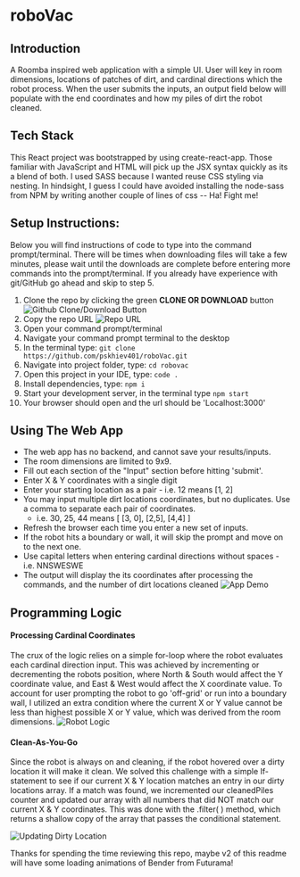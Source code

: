 # roboVac

## Introduction

A Roomba inspired web application with a simple UI. User will key in room dimensions, locations of patches of dirt, and cardinal directions which the robot process. When the user submits the inputs, an output field below will populate with the end coordinates and how my piles of dirt the robot cleaned.

## Tech Stack

This React project was bootstrapped by using create-react-app. Those familiar with JavaScript and HTML will pick up the JSX syntax quickly as its a blend of both. I used SASS because I wanted reuse CSS styling via nesting. In hindsight, I guess I could have avoided installing the node-sass from NPM by writing another couple of lines of css -- Ha! Fight me!

## Setup Instructions:

Below you will find instructions of code to type into the command prompt/terminal. There will be times when downloading files will take a few minutes, please wait until the downloads are complete before entering more commands into the prompt/terminal. If you already have experience with git/GitHub go ahead and skip to step 5.

1.  Clone the repo by clicking the green **CLONE OR DOWNLOAD** button
    ![Github Clone/Download Button](https://traypk.s3-us-west-1.amazonaws.com/clone.png)
2.  Copy the repo URL
    ![Repo URL](https://traypk.s3-us-west-1.amazonaws.com/cloneURL.png)
3.  Open your command prompt/terminal
4.  Navigate your command prompt terminal to the desktop
5.  In the terminal type: `git clone https://github.com/pskhiev401/roboVac.git`
6.  Navigate into project folder, type: `cd robovac`
7.  Open this project in your IDE, type: `code .`
8.  Install dependencies, type: `npm i`
9.  Start your development server, in the terminal type `npm start`
10. Your browser should open and the url should be 'Localhost:3000'

## Using The Web App

- The web app has no backend, and cannot save your results/inputs.
- The room dimensions are limited to 9x9.
- Fill out each section of the "Input" section before hitting 'submit'.
- Enter X & Y coordinates with a single digit
- Enter your starting location as a pair - i.e. 12 means [1, 2]
- You may input multiple dirt locations coordinates, but no duplicates. Use a comma to separate each pair of coordinates.
  - i.e. 30, 25, 44 means [ [3, 0], [2,5], [4,4] ]
- Refresh the browser each time you enter a new set of inputs.
- If the robot hits a boundary or wall, it will skip the prompt and move on to the next one.
- Use capital letters when entering cardinal directions without spaces - i.e. NNSWESWE
- The output will display the its coordinates after processing the commands, and the number of dirt locations cleaned
  ![App Demo](https://traypk.s3-us-west-1.amazonaws.com/demo.gif)

## Programming Logic

#### Processing Cardinal Coordinates

The crux of the logic relies on a simple for-loop where the robot evaluates each cardinal direction input. This was achieved by incrementing or decrementing the robots position, where North & South would affect the Y coordinate value, and East & West would affect the X coordinate value. To account for user prompting the robot to go 'off-grid' or run into a boundary wall, I utilized an extra condition where the current X or Y value cannot be less than highest possible X or Y value, which was derived from the room dimensions.
![Robot Logic](https://traypk.s3-us-west-1.amazonaws.com/logic.png)

#### Clean-As-You-Go

Since the robot is always on and cleaning, if the robot hovered over a dirty location it will make it clean. We solved this challenge with a simple If-statement to see if our current X & Y location matches an entry in our dirty locations array. If a match was found, we incremented our cleanedPiles counter and updated our array with all numbers that did NOT match our current X & Y coordinates. This was done with the .filter( ) method, which returns a shallow copy of the array that passes the conditional statement.

![Updating Dirty Location](https://traypk.s3-us-west-1.amazonaws.com/dirtlocations.png)

Thanks for spending the time reviewing this repo, maybe v2 of this readme will have some loading animations of Bender from Futurama!
